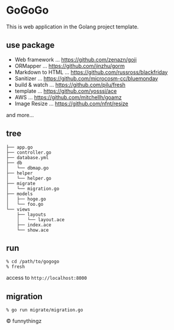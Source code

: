 # GoGoGo

This is web application in the Golang project template.

## use package

- Web framework ... https://github.com/zenazn/goji
- ORMapper ... https://github.com/jinzhu/gorm
- Markdown to HTML ... https://github.com/russross/blackfriday
- Sanitizer ... https://github.com/microcosm-cc/bluemonday
- build & watch ... https://github.com/pilu/fresh
- template ... https://github.com/yosssi/ace
- AWS ... https://github.com/mitchellh/goamz
- Image Resize ... https://github.com/nfnt/resize

and more...

## tree

```
├── app.go
├── controller.go
├── database.yml
├── db
│   └── dbmap.go
├── helper
│   └── helper.go
├── migrate
│   └── migration.go
├── models
│   ├── hoge.go
│   └── foo.go
└── views
    ├── layouts
    │   └── layout.ace
    ├── index.ace
    └── show.ace
```

## run

```
% cd /path/to/gogogo
% fresh
```

access to `http://localhost:8000`

## migration

```
% go run migrate/migration.go
```

&copy; funnythingz
